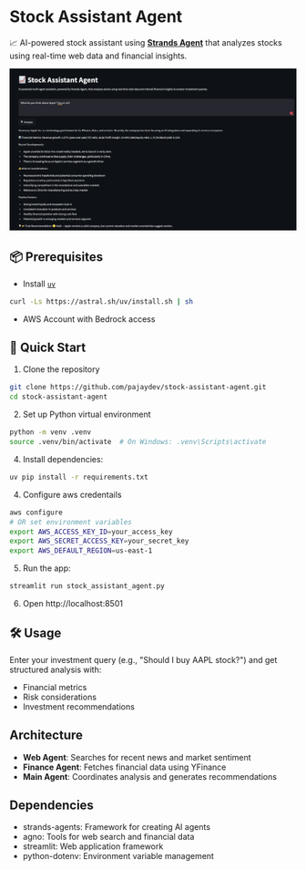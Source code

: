# Stock Assistant Agent

📈 AI-powered stock assistant using [**Strands Agent**](https://strandsagents.com/latest/) that analyzes stocks using real-time web data and financial insights.

![Stock Assistant](stock-assistant.png)

## 📦 Prerequisites

 - Install [`uv`](https://github.com/astral-sh/uv)  
```bash
curl -Ls https://astral.sh/uv/install.sh | sh
```
- AWS Account with Bedrock access 

## 🚀 Quick Start

1. Clone the repository

```bash
git clone https://github.com/pajaydev/stock-assistant-agent.git
cd stock-assistant-agent
```

2. Set up Python virtual environment

```bash
python -m venv .venv
source .venv/bin/activate  # On Windows: .venv\Scripts\activate
```

4. Install dependencies:
```bash
uv pip install -r requirements.txt
```

4. Configure aws credentails
```bash
aws configure
# OR set environment variables
export AWS_ACCESS_KEY_ID=your_access_key
export AWS_SECRET_ACCESS_KEY=your_secret_key
export AWS_DEFAULT_REGION=us-east-1
```

5. Run the app:
```bash
streamlit run stock_assistant_agent.py
```

6. Open http://localhost:8501

## 🛠️ Usage

Enter your investment query (e.g., "Should I buy AAPL stock?") and get structured analysis with:
- Financial metrics
- Risk considerations  
- Investment recommendations

## Architecture

- **Web Agent**: Searches for recent news and market sentiment
- **Finance Agent**: Fetches financial data using YFinance
- **Main Agent**: Coordinates analysis and generates recommendations

## Dependencies

- strands-agents: Framework for creating AI agents
- agno: Tools for web search and financial data
- streamlit: Web application framework
- python-dotenv: Environment variable management